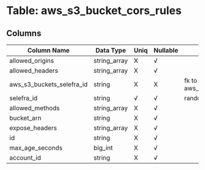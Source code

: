 # Table: aws_s3_bucket_cors_rules

## Columns 

|  Column Name   |  Data Type  | Uniq | Nullable | Description | 
|  ----  | ----  | ----  | ----  | ---- | 
| allowed_origins | string_array | X | √ |  | 
| allowed_headers | string_array | X | √ |  | 
| aws_s3_buckets_selefra_id | string | X | X | fk to aws_s3_buckets.selefra_id | 
| selefra_id | string | √ | √ | random id | 
| allowed_methods | string_array | X | √ |  | 
| bucket_arn | string | X | √ |  | 
| expose_headers | string_array | X | √ |  | 
| id | string | X | √ |  | 
| max_age_seconds | big_int | X | √ |  | 
| account_id | string | X | √ |  | 


